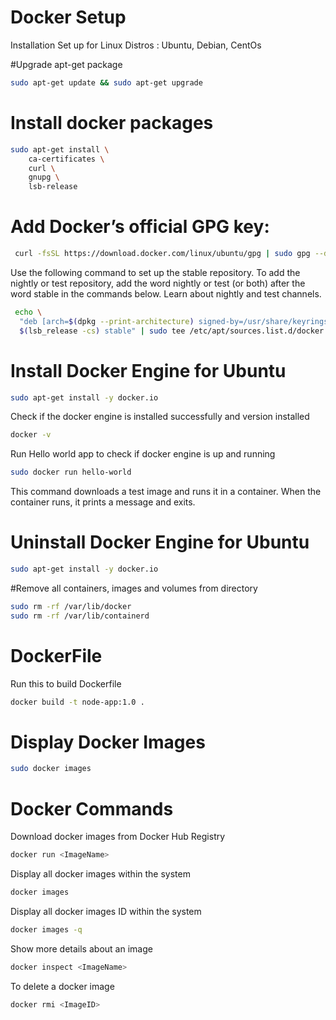 # Docker Setup 
Installation Set up for Linux Distros : Ubuntu, Debian, CentOs

#Upgrade apt-get package 
```sh
sudo apt-get update && sudo apt-get upgrade
```

# Install docker packages 
```sh
sudo apt-get install \
    ca-certificates \
    curl \
    gnupg \
    lsb-release
```
# Add Docker’s official GPG key:
```sh
 curl -fsSL https://download.docker.com/linux/ubuntu/gpg | sudo gpg --dearmor -o /usr/share/keyrings/docker-archive-keyring.gpg

```
Use the following command to set up the stable repository. To add the nightly or test repository, add the word nightly or test (or both) after the word stable in the commands below. Learn about nightly and test channels.

```sh
 echo \
  "deb [arch=$(dpkg --print-architecture) signed-by=/usr/share/keyrings/docker-archive-keyring.gpg] https://download.docker.com/linux/ubuntu \
  $(lsb_release -cs) stable" | sudo tee /etc/apt/sources.list.d/docker.list > /dev/null

```

# Install Docker Engine for Ubuntu 
```sh
sudo apt-get install -y docker.io
```

Check if the docker engine is installed successfully and version installed
```sh
docker -v 
```

Run Hello world app to check if docker engine is up and running
```sh
sudo docker run hello-world
```
This command downloads a test image and runs it in a container. When the container runs, it prints a message and exits.

# Uninstall Docker Engine for Ubuntu 
```sh
sudo apt-get install -y docker.io
```

#Remove all containers, images and volumes from directory 

```sh
sudo rm -rf /var/lib/docker
sudo rm -rf /var/lib/containerd
```

# DockerFile

Run this to build Dockerfile 
```sh 
docker build -t node-app:1.0 .
```

# Display Docker Images 
```sh
sudo docker images 
```

# Docker Commands 

Download docker images from Docker Hub Registry 
```sh 
docker run <ImageName>
```

Display all docker images within the system 
```sh 
docker images
```

Display all docker images ID within the system 
```sh 
docker images -q
```

Show more details about an image  
```sh 
docker inspect <ImageName>
```

To delete a docker image
```sh 
docker rmi <ImageID>
```


